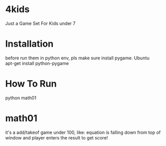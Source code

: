 # 4kids
Just a Game Set For Kids under 7

# Installation
before run them in python env, pls make sure install pygame.
Ubuntu  
apt-get install python-pygame

# How To Run
python math01

# math01
it's a add/takeof game under 100, like: equation is falling down from top of window and player enters the result to get score!


